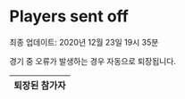 # Players sent off
최종 업데이트: 2020년 12월 23일 19시 35분


경기 중 오류가 발생하는 경우 자동으로 퇴장됩니다.


| 퇴장된 참가자 |
|:---:|